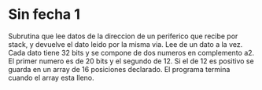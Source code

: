 # Sin fecha 1

Subrutina que lee datos de la direccion de un periferico que recibe por stack, y devuelve el dato leido por la misma via. Lee de un dato a la vez. Cada dato tiene 32 bits y se compone de dos numeros en complemento a2. El primer numero es de 20 bits y el segundo de 12. Si el de 12 es positivo se guarda en un array de 16 posiciones declarado. El programa termina cuando el array esta lleno.
